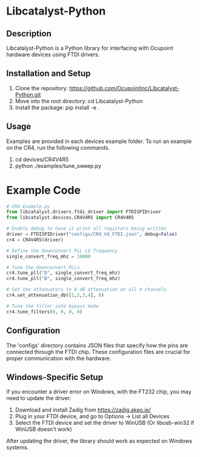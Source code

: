 # Libcatalyst-Python

## Description
Libcatalyst-Python is a Python library for interfacing with Ocupoint hardware devices using FTDI drivers.

## Installation and Setup

1. Clone the repository: https://github.com/OcupointInc/Libcatalyst-Python.git
2. Move into the root directory: cd Libcatalyst-Python
3. Install the package: pip install -e .

## Usage

Examples are provided in each devices example folder. To run an example on the CR4, run the following commands.

1. cd devices/CR4V4R5
2. python ./examples/tune_sweep.py

# Example Code
```python
# CR4 Example.py
from libcatalyst.drivers.ftdi_driver import FTDISPIDriver
from libcatalyst.devices.CR4V4R5 import CR4V4R5

# Enable debug to have it print all registers being written
driver = FTDISPIDriver("configs/CR4_V4_FTDI.json", debug=False)
cr4 = CR4V4R5(driver)

# Define the downconvert PLL LO frequency
single_convert_freq_mhz = 10000

# Tune the downconvert PLLs
cr4.tune_pll("D", single_convert_freq_mhz)
cr4.tune_pll("B", single_convert_freq_mhz)

# Set the attenuators to 0 dB attenuation on all 4 channels
cr4.set_attenuation_db([1,2,3,4], 0)

# Tune the filter into bypass mode
cr4.tune_filters(0, 0, 0, 0)
```

## Configuration

The 'configs' directory contains JSON files that specify how the pins are connected through the FTDI chip. These configuration files are crucial for proper communication with the hardware.

## Windows-Specific Setup

If you encounter a driver error on Windows, with the FT232 chip, you may need to update the driver:

1. Download and install Zadig from https://zadig.akeo.ie/
2. Plug in your FTDI device, and go to Options -> List all Devices
3. Select the FTDI device and set the driver to WinUSB (Or libusb-win32 if WinUSB doesn't work)

After updating the driver, the library should work as expected on Windows systems.